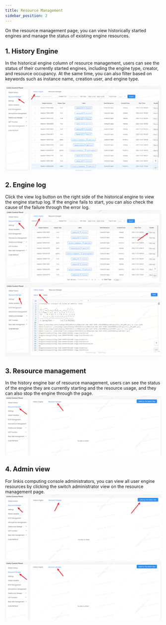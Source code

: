 ```yaml
---
title: Resource Management
sidebar_position: 2
---
```


On the resource management page, you can view historically started engines and manage the status of existing engine resources.

## 1. History Engine

In the historical engine column of resource management, users can see the status of their currently started engines, including the engine type, creator, and resource occupancy. At the same time, you can also filter based on keywords such as instance name, creation user, and engine type.

![./media/image5.png](../images/history-engine.png)

## 2. Engine log
Click the view log button on the right side of the historical engine to view the engine startup log. If the engine fails to start, you can also check the cause of the failure through the error log.
![./media/image5.png](../images/engine-view-log.png)
![./media/image5.png](../images/engine-log.png)

## 3. Resource management
In the history engine bar of resource management, users can see the status of the engine they are currently starting and the resource usage, and they can also stop the engine through the page.
![./media/image5.png](../images/resource-management-interface.png)

## 4. Admin view
For linkis computing console administrators, you can view all user engine resources by clicking the switch administrator view on the resource management page.
![./media/image5.png](../images/resource-management-button.png)
![./media/image5.png](../images/resource-management-administrator.png)